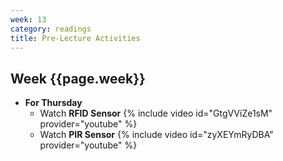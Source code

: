 ```yaml
---
week: 13
category: readings
title: Pre-Lecture Activities
---
```


## Week {{page.week}}

* **For Thursday**
  * Watch **RFID Sensor**
    {% include video id="GtgVViZe1sM" provider="youtube" %}
  * Watch **PIR Sensor**
    {% include video id="zyXEYmRyDBA" provider="youtube" %}